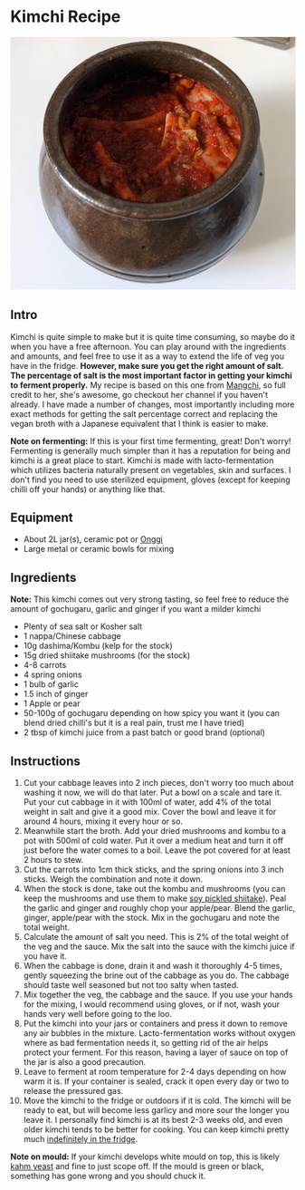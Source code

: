 # Kimchi Recipe

![](images/kimchi.jpg)

## Intro

Kimchi is quite simple to make but it is quite time consuming, so maybe do it when you have a free afternoon. You can play around with the ingredients and amounts, and feel free to use it as a way to extend the life of veg you have in the fridge. **However, make sure you get the right amount of salt. The percentage of salt is the most important factor in getting your kimchi to ferment properly.** My recipe is based on this one from [Mangchi](https://www.youtube.com/watch?v=nLdvLt8XQ3Y), so full credit to her, she's awesome, go checkout her channel if you haven't already. I have made a number of changes, most importantly including more exact methods for getting the salt percentage correct and replacing the vegan broth with a Japanese equivalent that I think is easier to make.

**Note on fermenting:** If this is your first time fermenting, great! Don't worry! Fermenting is generally much simpler than it has a reputation for being and kimchi is a great place to start. Kimchi is made with lacto-fermentation which utilizes bacteria naturally present on vegetables, skin and surfaces. I don't find you need to use sterilized equipment, gloves (except for keeping chilli off your hands) or anything like that.

## Equipment

* About 2L jar(s), ceramic pot or [Onggi](https://en.wikipedia.org/wiki/Onggi)
* Large metal or ceramic bowls for mixing

## Ingredients 

**Note:** This kimchi comes out very strong tasting, so feel free to reduce the amount of gochugaru, garlic and ginger if you want a milder kimchi

* Plenty of sea salt or Kosher salt
* 1 nappa/Chinese cabbage 
* 10g dashima/Kombu (kelp for the stock)
* 15g dried shiitake mushrooms (for the stock)
* 4-8 carrots
* 4 spring onions
* 1 bulb of garlic
* 1.5 inch of ginger
* 1 Apple or pear
* 50-100g of gochugaru depending on how spicy you want it (you can blend dried chilli's but it is a real pain, trust me I have tried)
* 2 tbsp of kimchi juice from a past batch or good brand (optional)

## Instructions

1. Cut your cabbage leaves into 2 inch pieces, don't worry too much about washing it now, we will do that later. Put a bowl on a scale and tare it. Put your cut cabbage in it with 100ml of water, add 4% of the total weight in salt and give it a good mix. Cover the bowl and leave it for around 4 hours, mixing it every hour or so.
2. Meanwhile start the broth. Add your dried mushrooms and kombu to a pot with 500ml of cold water. Put it over a medium heat and turn it off just before the water comes to a boil. Leave the pot covered for at least 2 hours to stew.
3. Cut the carrots into 1cm thick sticks, and the spring onions into 3 inch sticks. Weigh the combination and note it down.
4. When the stock is done, take out the kombu and mushrooms (you can keep the mushrooms and use them to make [soy pickled shiitake](https://cleanplates.com/recipe/pickled-shiitake-mushroom-recipe/)). Peal the garlic and ginger and roughly chop your apple/pear. Blend the garlic, ginger, apple/pear with the stock. Mix in the gochugaru and note the total weight. 
5. Calculate the amount of salt you need. This is 2% of the total weight of the veg and the sauce. Mix the salt into the sauce with the kimchi juice if you have it.
6. When the cabbage is done, drain it and wash it thoroughly 4-5 times, gently squeezing the brine out of the cabbage as you do. The cabbage should taste well seasoned but not too salty when tasted.
7. Mix together the veg, the cabbage and the sauce. If you use your hands for the mixing, I would recommend using gloves, or if not, wash your hands very well before going to the loo.
8. Put the kimchi into your jars or containers and press it down to remove any air bubbles in the mixture. Lacto-fermentation works without oxygen where as bad fermentation needs it, so getting rid of the air helps protect your ferment. For this reason, having a layer of sauce on top of the jar is also a good precaution.
9. Leave to ferment at room temperature for 2-4 days depending on how warm it is. If your container is sealed, crack it open every day or two to release the pressured gas. 
10. Move the kimchi to the fridge or outdoors if it is cold. The kimchi will be ready to eat, but will become less garlicy and more sour the longer you leave it. I personally find kimchi is at its best 2-3 weeks old, and even older kimchi tends to be better for cooking. You can keep kimchi pretty much [indefinitely in the fridge](https://www.youtube.com/watch?v=Q2-UqR-cqnU). 

**Note on mould:** If your kimchi develops white mould on top, this is likely [kahm yeast](https://melissaknorris.com/kahm-yeast/) and fine to just scope off. If the mould is green or black, something has gone wrong and you should chuck it.

